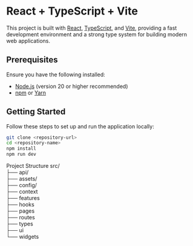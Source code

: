# React + TypeScript + Vite

This project is built with [React](https://reactjs.org/), [TypeScript](https://www.typescriptlang.org/), and [Vite](https://vitejs.dev/), providing a fast development environment and a strong type system for building modern web applications.

## Prerequisites

Ensure you have the following installed:

- [Node.js](https://nodejs.org/) (version 20 or higher recommended)
- [npm](https://www.npmjs.com/) or [Yarn](https://yarnpkg.com/)

## Getting Started

Follow these steps to set up and run the application locally:


```bash
git clone <repository-url>
cd <repository-name>
npm install
npm run dev
```

Project Structure
src/      
├── api/          
├── assets/   
├── config/        
├── context       
├── features      
├── hooks     
├── pages     
├── routes    
├── types     
├── ui      
└── widgets     